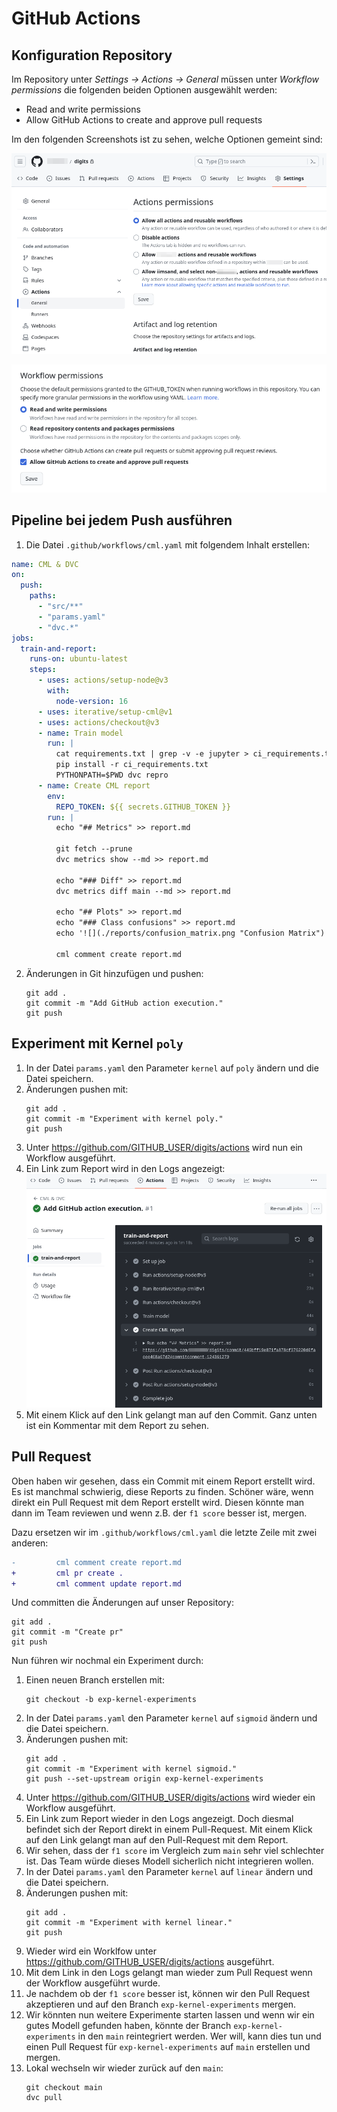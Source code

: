 # GitHub Actions

## Konfiguration Repository

Im Repository unter _Settings -> Actions -> General_ müssen unter _Workflow permissions_ die folgenden beiden Optionen ausgewählt werden:

- Read and write permissions
- Allow GitHub Actions to create and approve pull requests

Im den folgenden Screenshots ist zu sehen, welche Optionen gemeint sind:

![](screenshots/github-actions-configuration-01.png)

![](screenshots/github-actions-configuration-02..png)

## Pipeline bei jedem Push ausführen

1. Die Datei `.github/workflows/cml.yaml` mit folgendem Inhalt erstellen:

```yaml
name: CML & DVC
on:
  push:
    paths:
      - "src/**"
      - "params.yaml"
      - "dvc.*"
jobs:
  train-and-report:
    runs-on: ubuntu-latest
    steps:
      - uses: actions/setup-node@v3
        with:
          node-version: 16
      - uses: iterative/setup-cml@v1
      - uses: actions/checkout@v3
      - name: Train model
        run: |
          cat requirements.txt | grep -v -e jupyter > ci_requirements.txt
          pip install -r ci_requirements.txt
          PYTHONPATH=$PWD dvc repro
      - name: Create CML report
        env:
          REPO_TOKEN: ${{ secrets.GITHUB_TOKEN }}
        run: |
          echo "## Metrics" >> report.md

          git fetch --prune
          dvc metrics show --md >> report.md

          echo "### Diff" >> report.md
          dvc metrics diff main --md >> report.md

          echo "## Plots" >> report.md
          echo "### Class confusions" >> report.md
          echo '![](./reports/confusion_matrix.png "Confusion Matrix")' >> report.md

          cml comment create report.md
```

2. Änderungen in Git hinzufügen und pushen:
    ```shell
    git add .
    git commit -m "Add GitHub action execution."
    git push
    ```

## Experiment mit Kernel `poly`

1. In der Datei `params.yaml` den Parameter `kernel` auf `poly` ändern und die Datei speichern.
1. Änderungen pushen mit:
    ```shell
    git add .
    git commit -m "Experiment with kernel poly."
    git push
    ```
1. Unter https://github.com/GITHUB_USER/digits/actions wird nun ein Workflow ausgeführt.
1. Ein Link zum Report wird in den Logs angezeigt:   
    ![](screenshots/github-actions-cml-report-link.png)
1. Mit einem Klick auf den Link gelangt man auf den Commit. Ganz unten ist ein Kommentar mit dem Report zu sehen.

## Pull Request

Oben haben wir gesehen, dass ein Commit mit einem Report erstellt wird. Es ist manchmal schwierig, diese Reports zu finden. Schöner wäre, wenn direkt ein Pull Request mit dem Report erstellt wird. Diesen könnte man dann im Team reviewen und wenn z.B. der `f1 score` besser ist, mergen.

Dazu ersetzen wir im `.github/workflows/cml.yaml` die letzte Zeile mit zwei anderen:

```diff
-         cml comment create report.md
+         cml pr create .
+         cml comment update report.md
```

Und committen die Änderungen auf unser Repository:

```shell
git add .
git commit -m "Create pr"
git push
```

Nun führen wir nochmal ein Experiment durch:

1. Einen neuen Branch erstellen mit:
    ```shell
    git checkout -b exp-kernel-experiments
    ```
1. In der Datei `params.yaml` den Parameter `kernel` auf `sigmoid` ändern und die Datei speichern.
1. Änderungen pushen mit:
    ```shell
    git add .
    git commit -m "Experiment with kernel sigmoid."
    git push --set-upstream origin exp-kernel-experiments
    ```
1. Unter https://github.com/GITHUB_USER/digits/actions wird wieder ein Workflow ausgeführt.
1. Ein Link zum Report wieder in den Logs angezeigt. Doch diesmal befindet sich der Report direkt in einem Pull-Request. Mit einem Klick auf den Link gelangt man auf den Pull-Request mit dem Report.
1. Wir sehen, dass der `f1 score` im Vergleich zum `main` sehr viel schlechter ist. Das Team würde dieses Modell sicherlich nicht integrieren wollen.
1. In der Datei `params.yaml` den Parameter `kernel` auf `linear` ändern und die Datei speichern.
1. Änderungen pushen mit:
    ```shell
    git add .
    git commit -m "Experiment with kernel linear."
    git push
    ```
1. Wieder wird ein Worklfow unter https://github.com/GITHUB_USER/digits/actions ausgeführt.
1. Mit dem Link in den Logs gelangt man wieder zum Pull Request wenn der Workflow ausgeführt wurde.
1. Je nachdem ob der `f1 score` besser ist, können wir den Pull Request akzeptieren und auf den Branch `exp-kernel-experiments` mergen.
1. Wir könnten nun weitere Experimente starten lassen und wenn wir ein gutes Modell gefunden haben, könnte der Branch `exp-kernel-experiments` in den `main` reintegriert werden. Wer will, kann dies tun und einen Pull Request für `exp-kernel-experiments` auf `main` erstellen und mergen.
1. Lokal wechseln wir wieder zurück auf den `main`:
    ```shell
    git checkout main
    dvc pull
    ```

